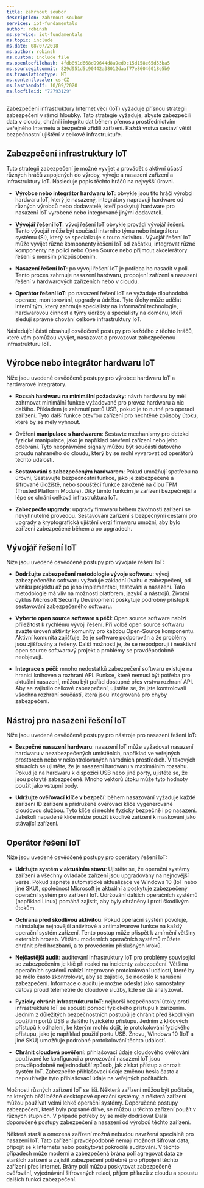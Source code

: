 ```yaml
---
title: zahrnout soubor
description: zahrnout soubor
services: iot-fundamentals
author: robinsh
ms.service: iot-fundamentals
ms.topic: include
ms.date: 08/07/2018
ms.author: robinsh
ms.custom: include file
ms.openlocfilehash: 4fdb891d668d99644d8a9ed9c15d158e65d53ba5
ms.sourcegitcommit: 829d951d5c90442a38012daaf77e86046018e5b9
ms.translationtype: MT
ms.contentlocale: cs-CZ
ms.lasthandoff: 10/09/2020
ms.locfileid: "72793129"
---
```

Zabezpečení infrastruktury Internet věcí (IoT) vyžaduje přísnou strategii zabezpečení v rámci hloubky. Tato strategie vyžaduje, abyste zabezpečili data v cloudu, chránili integritu dat během přenosu prostřednictvím veřejného Internetu a bezpečně zřídili zařízení. Každá vrstva sestaví větší bezpečnostní ujištění v celkové infrastruktuře.

## <a name="secure-an-iot-infrastructure"></a>Zabezpečení infrastruktury IoT

Tuto strategii zabezpečení je možné vyvíjet a provádět s aktivní účastí různých hráčů zapojených do výroby, vývoje a nasazení zařízení a infrastruktury IoT. Následuje popis těchto hráčů na nejvyšší úrovni.

* **Výrobce nebo integrátor hardwaru IoT**: obvykle jsou tito hráči výrobci hardwaru IoT, který je nasazený, integrátory napravují hardware od různých výrobců nebo dodavatelé, kteří poskytují hardware pro nasazení IoT vyrobené nebo integrované jinými dodavateli.

* **Vývojář řešení IoT**: vývoj řešení IoT obvykle provádí vývojář řešení. Tento vývojář může být součástí interního týmu nebo integrátoru systému (SI), který se specializuje s touto aktivitou. Vývojář řešení IoT může vyvíjet různé komponenty řešení IoT od začátku, integrovat různé komponenty na polici nebo Open Source nebo přijmout akcelerátory řešení s menším přizpůsobením.

* **Nasazení řešení IoT**: po vývoji řešení IoT je potřeba ho nasadit v poli. Tento proces zahrnuje nasazení hardwaru, propojení zařízení a nasazení řešení v hardwarových zařízeních nebo v cloudu.

* **Operátor řešení IoT**: po nasazení řešení IoT se vyžaduje dlouhodobá operace, monitorování, upgrady a údržba. Tyto úlohy může udělat interní tým, který zahrnuje specialisty na informační technologie, hardwarovou činnost a týmy údržby a specialisty na doménu, kteří sledují správné chování celkové infrastruktury IoT.

Následující části obsahují osvědčené postupy pro každého z těchto hráčů, které vám pomůžou vyvíjet, nasazovat a provozovat zabezpečenou infrastrukturu IoT.

## <a name="iot-hardware-manufacturerintegrator"></a>Výrobce nebo integrátor hardwaru IoT

Níže jsou uvedené osvědčené postupy pro výrobce hardwaru IoT a hardwarové integrátory.

* **Rozsah hardwaru na minimální požadavky**: návrh hardwaru by měl zahrnovat minimální funkce vyžadované pro provoz hardwaru a nic dalšího. Příkladem je zahrnutí portů USB, pokud je to nutné pro operaci zařízení. Tyto další funkce otevřou zařízení pro nechtěné způsoby útoku, které by se měly vyhnout.

* Ověření **manipulace s hardwarem**: Sestavte mechanismy pro detekci fyzické manipulace, jako je například otevření zařízení nebo jeho odebrání. Tyto neoprávněné signály můžou být součástí datového proudu nahraného do cloudu, který by se mohl vyvarovat od operátorů těchto událostí.

* **Sestavování s zabezpečeným hardwarem**: Pokud umožňují spotřebu na úrovni, Sestavujte bezpečnostní funkce, jako je zabezpečené a šifrované úložiště, nebo spouštěcí funkce založené na čipu TPM (Trusted Platform Module). Díky těmto funkcím je zařízení bezpečnější a lépe se chrání celková infrastruktura IoT.

* **Zabezpečte upgrady**: upgrady firmwaru během životnosti zařízení se nevyhnutelně provedou. Sestavování zařízení s bezpečnými cestami pro upgrady a kryptografická ujištění verzí firmwaru umožní, aby bylo zařízení zabezpečené během a po upgradech.

## <a name="iot-solution-developer"></a>Vývojář řešení IoT

Níže jsou uvedené osvědčené postupy pro vývojáře řešení IoT:

* **Dodržujte zabezpečení metodologie vývoje softwaru**: vývoj zabezpečeného softwaru vyžaduje základní úvahu o zabezpečení, od vzniku projektu až po jeho implementaci, testování a nasazení. Tato metodologie má vliv na možnosti platforem, jazyků a nástrojů. Životní cyklus Microsoft Security Development poskytuje podrobný přístup k sestavování zabezpečeného softwaru.

* **Vyberte open source software s péčí**: Open source software nabízí příležitost k rychlému vývoji řešení. Při volbě open source softwaru zvažte úroveň aktivity komunity pro každou Open-Source komponentu. Aktivní komunita zajišťuje, že je software podporován a že problémy jsou zjišťovány a řešeny. Další možností je, že se nepodporují i neaktivní open source softwarový projekt a problémy se pravděpodobně neobjevují.

* **Integrace s péčí**: mnoho nedostatků zabezpečení softwaru existuje na hranici knihoven a rozhraní API. Funkce, které nemusí být potřeba pro aktuální nasazení, můžou být pořád dostupné přes vrstvu rozhraní API. Aby se zajistilo celkové zabezpečení, ujistěte se, že jste kontrolovali všechna rozhraní součástí, která jsou integrovaná pro chyby zabezpečení.

## <a name="iot-solution-deployer"></a>Nástroj pro nasazení řešení IoT

Níže jsou uvedené osvědčené postupy pro nástroje pro nasazení řešení IoT:

* **Bezpečné nasazení hardwaru**: nasazení IoT může vyžadovat nasazení hardwaru v nezabezpečených umístěních, například ve veřejných prostorech nebo v nekontrolovaných národních prostředích. V takových situacích se ujistěte, že je nasazení hardwaru v maximálním rozsahu. Pokud je na hardwaru k dispozici USB nebo jiné porty, ujistěte se, že jsou pokryté zabezpečeně. Mnoho vektorů útoku může tyto hodnoty použít jako vstupní body.

* **Udržujte ověřovací klíče v bezpečí**: během nasazování vyžaduje každé zařízení ID zařízení a přidružené ověřovací klíče vygenerované cloudovou službou. Tyto klíče si nechte fyzicky bezpečně i po nasazení. Jakékoli napadené klíče může použít škodlivé zařízení k maskování jako stávající zařízení.

## <a name="iot-solution-operator"></a>Operátor řešení IoT

Níže jsou uvedené osvědčené postupy pro operátory řešení IoT:

* **Udržujte systém v aktuálním stavu**: Ujistěte se, že operační systémy zařízení a všechny ovladače zařízení jsou upgradovány na nejnovější verze. Pokud zapnete automatické aktualizace ve Windows 10 (IoT nebo jiné SKU), společnost Microsoft je aktuální a poskytuje zabezpečený operační systém pro zařízení IoT. Udržování dalších operačních systémů (například Linux) pomáhá zajistit, aby byly chráněny i proti škodlivým útokům.

* **Ochrana před škodlivou aktivitou**: Pokud operační systém povoluje, nainstalujte nejnovější antivirové a antimalwarové funkce na každý operační systém zařízení. Tento postup může přispět k zmírnění většiny externích hrozeb. Většinu moderních operačních systémů můžete chránit před hrozbami, a to provedením příslušných kroků.

* **Nejčastější audit**: auditování infrastruktury IoT pro problémy související se zabezpečením je klíč při reakci na incidenty zabezpečení. Většina operačních systémů nabízí integrované protokolování událostí, které by se mělo často zkontrolovat, aby se zajistilo, že nedošlo k narušení zabezpečení. Informace o auditu je možné odeslat jako samostatný datový proud telemetrie do cloudové služby, kde se dá analyzovat.

* **Fyzicky chránit infrastrukturu IoT**: nejhorší bezpečnostní útoky proti infrastruktuře IoT se spouští pomocí fyzického přístupu k zařízením. Jedním z důležitých bezpečnostních postupů je chránit před škodlivým použitím portů USB a dalšího fyzického přístupu. Jedním z klíčových přístupů k odhalení, ke kterým mohlo dojít, je protokolování fyzického přístupu, jako je například použití portu USB. Znovu, Windows 10 (IoT a jiné SKU) umožňuje podrobné protokolování těchto událostí.

* **Chránit cloudová pověření**: přihlašovací údaje cloudového ověřování používané ke konfiguraci a provozování nasazení IoT jsou pravděpodobně nejjednodušší způsob, jak získat přístup a ohrozit systém IoT. Zabezpečte přihlašovací údaje změnou hesla často a nepoužívejte tyto přihlašovací údaje na veřejných počítačích.

Možnosti různých zařízení IoT se liší. Některá zařízení můžou být počítače, na kterých běží běžné desktopové operační systémy, a některá zařízení můžou používat velmi lehké operační systémy. Doporučené postupy zabezpečení, které byly popsané dříve, se můžou u těchto zařízení použít v různých stupních. V případě potřeby by se měly dodržovat Další doporučené postupy zabezpečení a nasazení od výrobců těchto zařízení.

Některá starší a omezená zařízení možná nebudou navržená speciálně pro nasazení IoT. Tato zařízení pravděpodobně nemají možnost šifrovat data, připojit se k Internetu nebo poskytovat pokročilé auditování. V těchto případech může moderní a zabezpečená brána polí agregovat data ze starších zařízení a zajistit zabezpečení potřebné pro připojení těchto zařízení přes Internet. Brány polí můžou poskytovat zabezpečené ověřování, vyjednávání šifrovaných relací, příjem příkazů z cloudu a spoustu dalších funkcí zabezpečení.